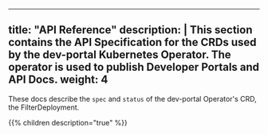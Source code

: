 
---
title: "API Reference"
description: | 
  This section contains the API Specification for the CRDs used by the dev-portal Kubernetes Operator. The operator is used to publish Developer Portals and API Docs.
weight: 4
---

These docs describe the `spec` and `status` of the dev-portal Operator's CRD, the FilterDeployment.

{{% children description="true" %}}

